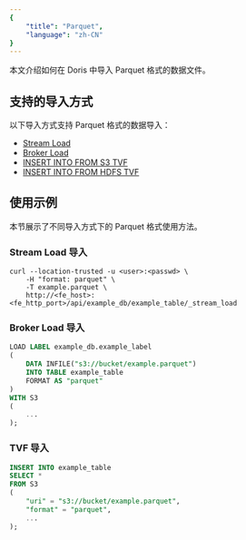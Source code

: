 ```yaml
---
{
    "title": "Parquet",
    "language": "zh-CN"
}
---
```


本文介绍如何在 Doris 中导入 Parquet 格式的数据文件。

## 支持的导入方式

以下导入方式支持 Parquet 格式的数据导入：

- [Stream Load](../import-way/stream-load-manual.md)
- [Broker Load](../import-way/broker-load-manual.md)
- [INSERT INTO FROM S3 TVF](../../../sql-manual/sql-functions/table-valued-functions/s3)
- [INSERT INTO FROM HDFS TVF](../../../sql-manual/sql-functions/table-valued-functions/hdfs)

## 使用示例

本节展示了不同导入方式下的 Parquet 格式使用方法。

### Stream Load 导入

```shell
curl --location-trusted -u <user>:<passwd> \
    -H "format: parquet" \
    -T example.parquet \
    http://<fe_host>:<fe_http_port>/api/example_db/example_table/_stream_load
```

### Broker Load 导入

```sql
LOAD LABEL example_db.example_label
(
    DATA INFILE("s3://bucket/example.parquet")
    INTO TABLE example_table
    FORMAT AS "parquet"
)
WITH S3 
(
    ...
);
```

### TVF 导入

```sql
INSERT INTO example_table
SELECT *
FROM S3
(
    "uri" = "s3://bucket/example.parquet",
    "format" = "parquet",
    ...
);
```